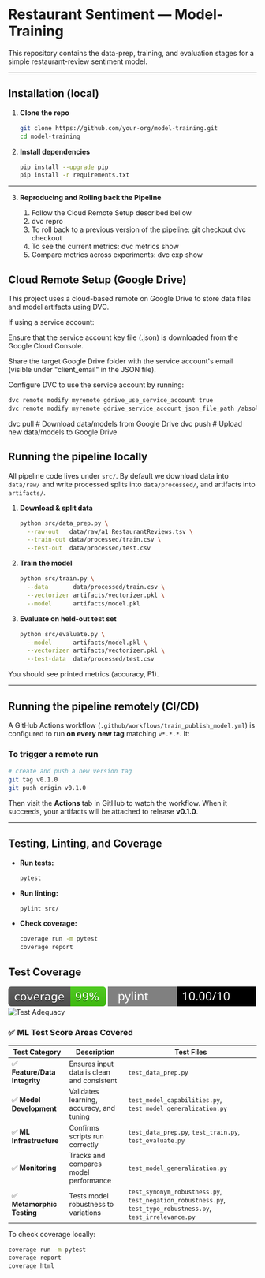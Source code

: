 # Restaurant Sentiment — Model-Training

This repository contains the data-prep, training, and evaluation stages for a simple restaurant-review sentiment model.

---

## Installation (local)

1. **Clone the repo**

   ```bash
   git clone https://github.com/your-org/model-training.git
   cd model-training
   ```

2. **Install dependencies**

   ```bash
   pip install --upgrade pip
   pip install -r requirements.txt
   ```

---

3. **Reproducing and Rolling back the Pipeline**

   1. Follow the Cloud Remote Setup described bellow
   2. dvc repro
   3. To roll back to a previous version of the pipeline:
      git checkout <commit-hash>
      dvc checkout
   4. To see the current metrics: dvc metrics show
   5. Compare metrics across experiments: dvc exp show

## Cloud Remote Setup (Google Drive)

This project uses a cloud-based remote on Google Drive to store data files and model artifacts using DVC.

If using a service account:

Ensure that the service account key file (.json) is downloaded from the Google Cloud Console.

Share the target Google Drive folder with the service account's email (visible under "client_email" in the JSON file).

Configure DVC to use the service account by running:

```bash
dvc remote modify myremote gdrive_use_service_account true
dvc remote modify myremote gdrive_service_account_json_file_path /absolute/path/to/your-key.json
```

dvc pull # Download data/models from Google Drive
dvc push # Upload new data/models to Google Drive

## Running the pipeline locally

All pipeline code lives under `src/`. By default we download data into `data/raw/` and write processed splits into `data/processed/`, and artifacts into `artifacts/`.

1. **Download & split data**

   ```bash
   python src/data_prep.py \
     --raw-out   data/raw/a1_RestaurantReviews.tsv \
     --train-out data/processed/train.csv \
     --test-out  data/processed/test.csv
   ```

2. **Train the model**

   ```bash
   python src/train.py \
     --data       data/processed/train.csv \
     --vectorizer artifacts/vectorizer.pkl \
     --model      artifacts/model.pkl
   ```

3. **Evaluate on held-out test set**

   ```bash
   python src/evaluate.py \
     --model      artifacts/model.pkl \
     --vectorizer artifacts/vectorizer.pkl \
     --test-data  data/processed/test.csv
   ```

You should see printed metrics (accuracy, F1).

---

## Running the pipeline remotely (CI/CD)

A GitHub Actions workflow (`.github/workflows/train_publish_model.yml`) is configured to run **on every new tag** matching `v*.*.*`. It:

### To trigger a remote run

```bash
# create and push a new version tag
git tag v0.1.0
git push origin v0.1.0
```

Then visit the **Actions** tab in GitHub to watch the workflow. When it succeeds, your artifacts will be attached to release **v0.1.0**.

---

## Testing, Linting, and Coverage

- **Run tests:**
  ```bash
  pytest
  ```
- **Run linting:**
  ```bash
  pylint src/
  ```
- **Check coverage:**
  ```bash
  coverage run -m pytest
  coverage report
  ```

## Test Coverage

![coverage](https://github.com/remla25-team7/model-training/blob/badge-badges/coverage.svg)
![Pylint Score](https://github.com/remla25-team7/model-training/blob/badge-badges/pylint.svg)
![Test Adequacy](https://img.shields.io/badge/tests-ML_Test_Score_Complete-blue)


### ✅ ML Test Score Areas Covered

| Test Category                | Description                                | Test Files                                                                                                    |
| ---------------------------- | ------------------------------------------ | ------------------------------------------------------------------------------------------------------------- |
| ✅ **Feature/Data Integrity** | Ensures input data is clean and consistent | `test_data_prep.py`                                                                                           |
| ✅ **Model Development**      | Validates learning, accuracy, and tuning   | `test_model_capabilities.py`, `test_model_generalization.py`                                                  |
| ✅ **ML Infrastructure**      | Confirms scripts run correctly             | `test_data_prep.py`, `test_train.py`, `test_evaluate.py`                                                      |
| ✅ **Monitoring**             | Tracks and compares model performance      | `test_model_generalization.py`                                                                                |
| ✅ **Metamorphic Testing**    | Tests model robustness to variations       | `test_synonym_robustness.py`, `test_negation_robustness.py`, `test_typo_robustness.py`, `test_irrelevance.py` |


To check coverage locally:

```bash
coverage run -m pytest
coverage report
coverage html
```
